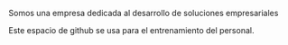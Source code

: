 Somos una empresa dedicada al desarrollo de soluciones empresariales

Este espacio de github se usa para el entrenamiento del personal.

<!---
iesencial/iesencial is a ✨ special ✨ repository because its `README.md` (this file) appears on your GitHub profile.
You can click the Preview link to take a look at your changes.
--->
